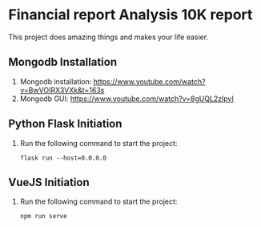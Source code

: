 
# Financial report Analysis 10K report

This project does amazing things and makes your life easier.

## Mongodb Installation

1. Mongodb installation:
https://www.youtube.com/watch?v=BwVOIRX3VXk&t=163s
2. Mongodb GUI:
https://www.youtube.com/watch?v=8gUQL2zlpvI

## Python Flask Initiation

1. Run the following command to start the project:
   ```
   flask run --host=0.0.0.0
   ```

## VueJS Initiation

1. Run the following command to start the project:
   ```
   npm run serve
   ```
